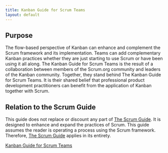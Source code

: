 ```yaml
---
title: Kanban Guide for Scrum Teams
layout: default
---
```


## Purpose
The flow-based perspective of Kanban can enhance and complement the Scrum framework and its implementation. Teams can add complementary Kanban practices whether they are just starting to use Scrum or have been using it all along.
The Kanban Guide for Scrum Teams is the result of a collaboration between members of the Scrum.org community and leaders of the Kanban community. Together, they stand behind The Kanban Guide for Scrum Teams. It is their shared belief that professional product development practitioners can benefit from the application of Kanban together with Scrum.

## Relation to the Scrum Guide

This guide does not replace or discount any part of [The Scrum Guide](/Project-Management/Agile-Ways-of-Working/Guides-&-WhitePapers/Scrum-Guide). It is designed to enhance and expand the practices of Scrum. This guide assumes the reader is operating a process using the Scrum framework. Therefore, [The Scrum Guide](/Project-Management/Agile-Ways-of-Working/Guides-&-WhitePapers/Scrum-Guide) applies in its entirety.

[Kanban Guide for Scrum Teams](https://www.scrum.org/resources/kanban-guide-scrum-teams)
